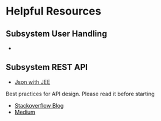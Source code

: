 # Helpful Resources 

## Subsystem User Handling
* 

## Subsystem REST API
* [Json with JEE](https://www.baeldung.com/jee7-json)

Best practices for API design. Please read it before starting
* [Stackoverflow Blog](https://stackoverflow.blog/2020/03/02/best-practices-for-rest-api-design/)
* [Medium](https://medium.com/@mwaysolutions/10-best-practices-for-better-restful-api-cbe81b06f291)

